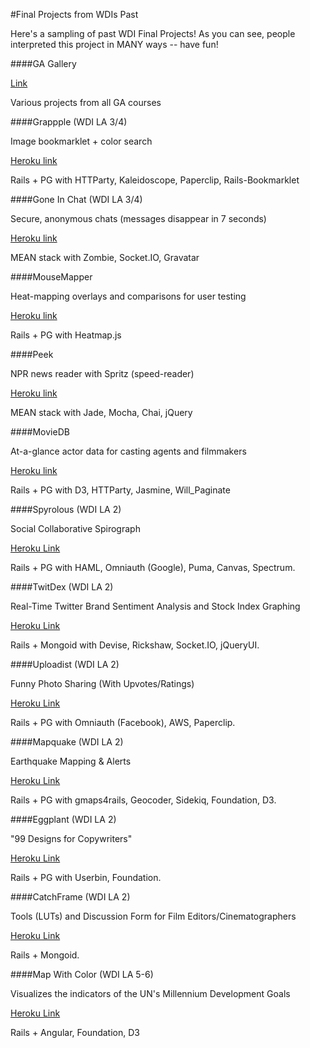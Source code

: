 #Final Projects from WDIs Past

Here's a sampling of past WDI Final Projects! As you can see, people interpreted this project in MANY ways -- have fun!

####GA Gallery

[Link](http://gallery.ga.co/)

Various projects from all GA courses

####Grappple (WDI LA 3/4)

Image bookmarklet + color search

[Heroku link](http://grappple.herokuapp.com/)

Rails + PG with HTTParty, Kaleidoscope, Paperclip, Rails-Bookmarklet

####Gone In Chat (WDI LA 3/4)

Secure, anonymous chats (messages disappear in 7 seconds)

[Heroku link](http://gone-in.herokuapp.com/)

MEAN stack with Zombie, Socket.IO, Gravatar

####MouseMapper

Heat-mapping overlays and comparisons for user testing

[Heroku link](http://mousemapper.herokuapp.com/)

Rails + PG with Heatmap.js

####Peek

NPR news reader with Spritz (speed-reader)

[Heroku link](http://peekachu.herokuapp.com/)

MEAN stack with Jade, Mocha, Chai, jQuery

####MovieDB

At-a-glance actor data for casting agents and filmmakers

[Heroku link](http://movie-db.herokuapp.com/)

Rails + PG with D3, HTTParty, Jasmine, Will_Paginate

####Spyrolous (WDI LA 2)

Social Collaborative Spirograph

[Heroku Link](http://spyrolous.herokuapp.com/)

Rails + PG with HAML, Omniauth (Google), Puma, Canvas, Spectrum.

####TwitDex (WDI LA 2)

Real-Time Twitter Brand Sentiment Analysis and Stock Index Graphing

[Heroku Link](http://twitdex.herokuapp.com/)

Rails + Mongoid with Devise, Rickshaw, Socket.IO, jQueryUI.

####Uploadist (WDI LA 2)

Funny Photo Sharing (With Upvotes/Ratings)

[Heroku Link](http://uploadist.herokuapp.com/)

Rails + PG with Omniauth (Facebook), AWS, Paperclip.

####Mapquake (WDI LA 2)

Earthquake Mapping & Alerts

[Heroku Link](http://mapquake.herokuapp.com/)

Rails + PG with gmaps4rails, Geocoder, Sidekiq, Foundation, D3.


####Eggplant (WDI LA 2)

"99 Designs for Copywriters"

[Heroku Link](http://geteggplant.herokuapp.com/)

Rails + PG with Userbin, Foundation.


####CatchFrame (WDI LA 2)

Tools (LUTs) and Discussion Form for Film Editors/Cinematographers

[Heroku Link](http://catchframe.herokuapp.com/)

Rails + Mongoid.


####Map With Color (WDI LA 5-6)

Visualizes the indicators of the UN's Millennium Development Goals

[Heroku Link](http://mapwithcolor.herokuapp.com/)

Rails + Angular, Foundation, D3
